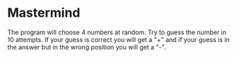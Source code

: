 # Mastermind

The program will choose 4 numbers at random. Try to guess the number in 10 attempts. If your guess is correct you will get a "+" and if your guess is in the answer but in the wrong position you will get a "-".
